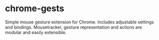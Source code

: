 # chrome-gests
Simple mouse gesture extension for Chrome. Includes adjustable settings and bindings.
Mousetracker, gesture representation and actions are modular and easily extensible.